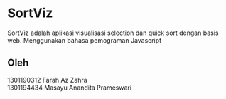 # SortViz
SortViz adalah aplikasi visualisasi selection dan quick sort dengan basis web. Menggunakan bahasa pemograman Javascript

## Oleh
1301190312 Farah Az Zahra <br>
1301194434 Masayu Anandita Prameswari
